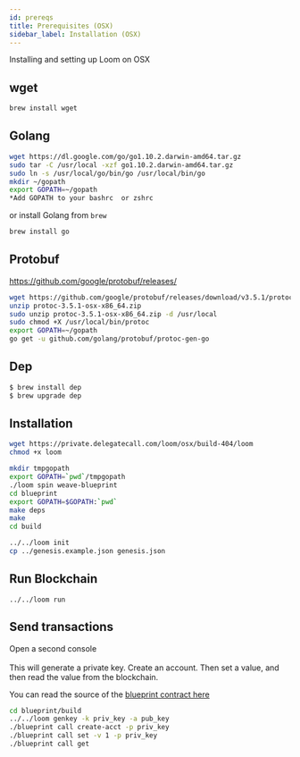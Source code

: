 ```yaml
---
id: prereqs
title: Prerequisites (OSX)
sidebar_label: Installation (OSX)
---
```

Installing and setting up Loom on OSX

## wget

```bash
brew install wget
```

## Golang

```bash
wget https://dl.google.com/go/go1.10.2.darwin-amd64.tar.gz
sudo tar -C /usr/local -xzf go1.10.2.darwin-amd64.tar.gz
sudo ln -s /usr/local/go/bin/go /usr/local/bin/go
mkdir ~/gopath
export GOPATH=~/gopath
*Add GOPATH to your bashrc  or zshrc
```

or install Golang from `brew`

```bash
brew install go
```


## Protobuf

https://github.com/google/protobuf/releases/

```bash
wget https://github.com/google/protobuf/releases/download/v3.5.1/protoc-3.5.1-osx-x86_64.zip
unzip protoc-3.5.1-osx-x86_64.zip
sudo unzip protoc-3.5.1-osx-x86_64.zip -d /usr/local
sudo chmod +X /usr/local/bin/protoc
export GOPATH=~/gopath
go get -u github.com/golang/protobuf/protoc-gen-go
```

## Dep

```bash
$ brew install dep
$ brew upgrade dep
```


## Installation

```bash
wget https://private.delegatecall.com/loom/osx/build-404/loom
chmod +x loom

mkdir tmpgopath
export GOPATH=`pwd`/tmpgopath
./loom spin weave-blueprint
cd blueprint
export GOPATH=$GOPATH:`pwd`
make deps
make
cd build

../../loom init
cp ../genesis.example.json genesis.json
```

## Run Blockchain
```
../../loom run
```

## Send transactions

Open a second console
<br/>
<br/>
This will generate a private key. Create an account. Then set a value, and then read the value from the blockchain.

You can read the source of the <a href="https://github.com/loomnetwork/weave-blueprint">blueprint contract here</a>

```bash
cd blueprint/build
../../loom genkey -k priv_key -a pub_key
./blueprint call create-acct -p priv_key
./blueprint call set -v 1 -p priv_key
./blueprint call get
```
